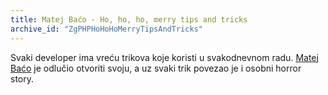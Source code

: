 ```yaml
---
title: Matej Baćo - Ho, ho, ho, merry tips and tricks
archive_id: "ZgPHPHoHoHoMerryTipsAndTricks"
---
```


Svaki developer ima vreću trikova koje koristi u svakodnevnom radu. [Matej
Baćo](http://twitter.com/matejbaco) je odlučio otvoriti svoju, a uz svaki trik
povezao je i osobni horror story.
